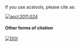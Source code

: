 If you use acstools, please cite as:

[![ascl:2011.024](https://img.shields.io/badge/ascl-2011.024-blue.svg?colorB=262255)](https://ascl.net/2011.024)

#### Other forms of citation

[![DOI](https://zenodo.org/badge/DOI/10.5281/zenodo.7406933.svg)](https://doi.org/10.5281/zenodo.7406933)
